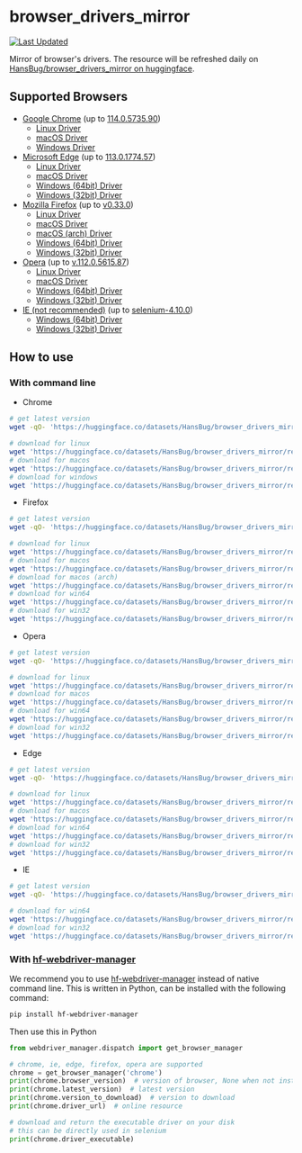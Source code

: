 # browser_drivers_mirror

[![Last Updated](https://img.shields.io/endpoint?url=https://gist.githubusercontent.com/HansBug/4ff4fe9d279fa2bc2cef37fec8cde822/raw/data_last_update.json)](https://huggingface.co/datasets/HansBug/browser_drivers_mirror/tree/main/)

Mirror of browser's drivers. The resource will be refreshed daily
on [HansBug/browser_drivers_mirror on huggingface](https://huggingface.co/datasets/HansBug/browser_drivers_mirror/tree/main/).

## Supported Browsers

* [Google Chrome](https://huggingface.co/datasets/HansBug/browser_drivers_mirror/tree/main/google) (up to [114.0.5735.90](https://huggingface.co/datasets/HansBug/browser_drivers_mirror/tree/main/google/114.0.5735.90))
    * [Linux Driver](https://huggingface.co/datasets/HansBug/browser_drivers_mirror/resolve/main/google/113.0.5672.63/chromedriver_linux64.zip)
    * [macOS Driver](https://huggingface.co/datasets/HansBug/browser_drivers_mirror/resolve/main/google/114.0.5735.90/chromedriver_mac64.zip)
    * [Windows Driver](https://huggingface.co/datasets/HansBug/browser_drivers_mirror/resolve/main/google/114.0.5735.90/chromedriver_win32.zip)
* [Microsoft Edge](${EDGE_DIR) (up to [113.0.1774.57](https://huggingface.co/datasets/HansBug/browser_drivers_mirror/tree/main/edge/113.0.1774.57))
    * [Linux Driver](https://huggingface.co/datasets/HansBug/browser_drivers_mirror/resolve/main/edge/113.0.1774.57/edgedriver_linux64.zip)
    * [macOS Driver](https://huggingface.co/datasets/HansBug/browser_drivers_mirror/resolve/main/edge/113.0.1774.57/edgedriver_mac64.zip)
    * [Windows (64bit) Driver](https://huggingface.co/datasets/HansBug/browser_drivers_mirror/resolve/main/edge/113.0.1774.57/edgedriver_win64.zip)
    * [Windows (32bit) Driver](https://huggingface.co/datasets/HansBug/browser_drivers_mirror/resolve/main/edge/113.0.1774.57/edgedriver_win32.zip)
* [Mozilla Firefox](https://huggingface.co/datasets/HansBug/browser_drivers_mirror/tree/main/firefox) (up to [v0.33.0](https://huggingface.co/datasets/HansBug/browser_drivers_mirror/tree/main/firefox/v0.33.0))
    * [Linux Driver](https://huggingface.co/datasets/HansBug/browser_drivers_mirror/resolve/main/firefox/v0.33.0/geckodriver-v0.33.0-linux64.tar.gz)
    * [macOS Driver](https://huggingface.co/datasets/HansBug/browser_drivers_mirror/resolve/main/firefox/v0.33.0/geckodriver-v0.33.0-macos.tar.gz)
    * [macOS (arch) Driver](https://huggingface.co/datasets/HansBug/browser_drivers_mirror/resolve/main/firefox/v0.33.0/geckodriver-v0.33.0-macos-aarch64.tar.gz)
    * [Windows (64bit) Driver](https://huggingface.co/datasets/HansBug/browser_drivers_mirror/resolve/main/firefox/v0.33.0/geckodriver-v0.33.0-win64.zip)
    * [Windows (32bit) Driver](https://huggingface.co/datasets/HansBug/browser_drivers_mirror/resolve/main/firefox/v0.33.0/geckodriver-v0.33.0-win32.zip)
* [Opera](https://huggingface.co/datasets/HansBug/browser_drivers_mirror/tree/main/opera) (up to [v.112.0.5615.87](https://huggingface.co/datasets/HansBug/browser_drivers_mirror/tree/main/opera/v.112.0.5615.87))
    * [Linux Driver](https://huggingface.co/datasets/HansBug/browser_drivers_mirror/resolve/main/opera/v.112.0.5615.87/operadriver_linux64.zip)
    * [macOS Driver](https://huggingface.co/datasets/HansBug/browser_drivers_mirror/resolve/main/opera/v.112.0.5615.87/operadriver_mac64.zip)
    * [Windows (64bit) Driver](https://huggingface.co/datasets/HansBug/browser_drivers_mirror/resolve/main/opera/v.112.0.5615.87/operadriver_win64.zip)
    * [Windows (32bit) Driver](https://huggingface.co/datasets/HansBug/browser_drivers_mirror/resolve/main/opera/v.112.0.5615.87/operadriver_win32.zip)
* [IE (not recommended)](https://huggingface.co/datasets/HansBug/browser_drivers_mirror/tree/main/ie) (up to [selenium-4.10.0](https://huggingface.co/datasets/HansBug/browser_drivers_mirror/tree/main/ie/selenium-4.10.0))
    * [Windows (64bit) Driver](https://huggingface.co/datasets/HansBug/browser_drivers_mirror/resolve/main/ie/selenium-4.10.0/IEDriverServer_x64_4.10.0.zip)
    * [Windows (32bit) Driver](https://huggingface.co/datasets/HansBug/browser_drivers_mirror/resolve/main/ie/selenium-4.10.0/IEDriverServer_Win32_4.10.0.zip)

## How to use

### With command line

* Chrome

```bash
# get latest version
wget -qO- 'https://huggingface.co/datasets/HansBug/browser_drivers_mirror/resolve/main/google/LATEST_RELEASE'

# download for linux
wget 'https://huggingface.co/datasets/HansBug/browser_drivers_mirror/resolve/main/google/113.0.5672.63/chromedriver_linux64.zip'
# download for macos
wget 'https://huggingface.co/datasets/HansBug/browser_drivers_mirror/resolve/main/google/114.0.5735.90/chromedriver_mac64.zip'
# download for windows
wget 'https://huggingface.co/datasets/HansBug/browser_drivers_mirror/resolve/main/google/114.0.5735.90/chromedriver_win32.zip'

```

* Firefox

```bash
# get latest version
wget -qO- 'https://huggingface.co/datasets/HansBug/browser_drivers_mirror/resolve/main/firefox/LATEST_RELEASE'

# download for linux
wget 'https://huggingface.co/datasets/HansBug/browser_drivers_mirror/resolve/main/firefox/v0.33.0/geckodriver-v0.33.0-linux64.tar.gz'
# download for macos
wget 'https://huggingface.co/datasets/HansBug/browser_drivers_mirror/resolve/main/firefox/v0.33.0/geckodriver-v0.33.0-macos.tar.gz'
# download for macos (arch)
wget 'https://huggingface.co/datasets/HansBug/browser_drivers_mirror/resolve/main/firefox/v0.33.0/geckodriver-v0.33.0-macos-aarch64.tar.gz'
# download for win64
wget 'https://huggingface.co/datasets/HansBug/browser_drivers_mirror/resolve/main/firefox/v0.33.0/geckodriver-v0.33.0-win64.zip'
# download for win32
wget 'https://huggingface.co/datasets/HansBug/browser_drivers_mirror/resolve/main/firefox/v0.33.0/geckodriver-v0.33.0-win32.zip'

```

* Opera

```bash
# get latest version
wget -qO- 'https://huggingface.co/datasets/HansBug/browser_drivers_mirror/resolve/main/opera/LATEST_RELEASE'

# download for linux
wget 'https://huggingface.co/datasets/HansBug/browser_drivers_mirror/resolve/main/opera/v.112.0.5615.87/operadriver_linux64.zip'
# download for macos
wget 'https://huggingface.co/datasets/HansBug/browser_drivers_mirror/resolve/main/opera/v.112.0.5615.87/operadriver_mac64.zip'
# download for win64
wget 'https://huggingface.co/datasets/HansBug/browser_drivers_mirror/resolve/main/opera/v.112.0.5615.87/operadriver_win64.zip'
# download for win32
wget 'https://huggingface.co/datasets/HansBug/browser_drivers_mirror/resolve/main/opera/v.112.0.5615.87/operadriver_win32.zip'

```

* Edge

```bash
# get latest version
wget -qO- 'https://huggingface.co/datasets/HansBug/browser_drivers_mirror/resolve/main/edge/LATEST_STABLE'

# download for linux
wget 'https://huggingface.co/datasets/HansBug/browser_drivers_mirror/resolve/main/edge/113.0.1774.57/edgedriver_linux64.zip'
# download for macos
wget 'https://huggingface.co/datasets/HansBug/browser_drivers_mirror/resolve/main/edge/113.0.1774.57/edgedriver_mac64.zip'
# download for win64
wget 'https://huggingface.co/datasets/HansBug/browser_drivers_mirror/resolve/main/edge/113.0.1774.57/edgedriver_win64.zip'
# download for win32
wget 'https://huggingface.co/datasets/HansBug/browser_drivers_mirror/resolve/main/edge/113.0.1774.57/edgedriver_win32.zip'

```

* IE

```bash
# get latest version
wget -qO- 'https://huggingface.co/datasets/HansBug/browser_drivers_mirror/resolve/main/ie/LATEST_RELEASE'

# download for win64
wget 'https://huggingface.co/datasets/HansBug/browser_drivers_mirror/resolve/main/ie/selenium-4.10.0/IEDriverServer_x64_4.10.0.zip'
# download for win32
wget 'https://huggingface.co/datasets/HansBug/browser_drivers_mirror/resolve/main/ie/selenium-4.10.0/IEDriverServer_Win32_4.10.0.zip'

```

### With [hf-webdriver-manager](https://github.com/HansBug/hf_webdriver_manager)

We recommend you to use [hf-webdriver-manager](https://github.com/HansBug/hf_webdriver_manager) instead of native
command line. This is written in Python, can be installed with the following command:

```bash
pip install hf-webdriver-manager
```

Then use this in Python

```python
from webdriver_manager.dispatch import get_browser_manager

# chrome, ie, edge, firefox, opera are supported
chrome = get_browser_manager('chrome')
print(chrome.browser_version)  # version of browser, None when not installed
print(chrome.latest_version)  # latest version
print(chrome.version_to_download)  # version to download
print(chrome.driver_url)  # online resource

# download and return the executable driver on your disk
# this can be directly used in selenium
print(chrome.driver_executable)
```

